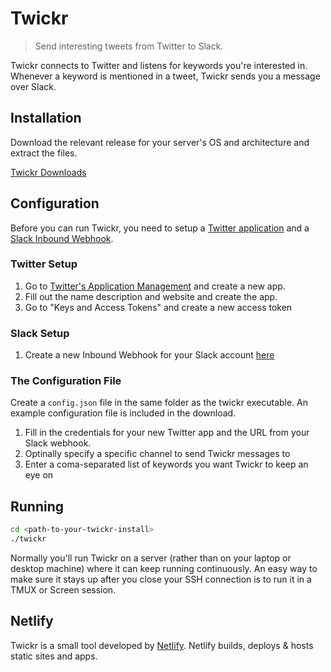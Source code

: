 # Twickr

> Send interesting tweets from Twitter to Slack.

Twickr connects to Twitter and listens for keywords you're interested in. Whenever a keyword is mentioned in a tweet, Twickr sends you a message over Slack.

## Installation

Download the relevant release for your server's OS and architecture and extract the files.

[Twickr Downloads](https://github.com/netlify/twickr/releases)

## Configuration

Before you can run Twickr, you need to setup a [Twitter application](https://apps.twitter.com/) and a [Slack Inbound Webhook](https://netlify.slack.com/services/new/incoming-webhook).

### Twitter Setup

1. Go to [Twitter's Application Management](https://apps.twitter.com/) and create a new app.
2. Fill out the name description and website and create the app.
3. Go to "Keys and Access Tokens" and create a new access token

### Slack Setup

1. Create a new Inbound Webhook for your Slack account [here](https://netlify.slack.com/services/new/incoming-webhook)

### The Configuration File

Create a `config.json` file in the same folder as the twickr executable. An example configuration file is included in the download.

1. Fill in the credentials for your new Twitter app and the URL from your Slack webhook.
2. Optinally specify a specific channel to send Twickr messages to
3. Enter a coma-separated list of keywords you want Twickr to keep an eye on

## Running

```bash
cd <path-to-your-twickr-install>
./twickr
```

Normally you'll run Twickr on a server (rather than on your laptop or desktop machine) where it can keep running continuously. An easy way to make sure it stays up after you close your SSH connection is to run it in a TMUX or Screen session.

## Netlify

Twickr is a small tool developed by [Netlify](https://www.netlify.com). Netlify builds, deploys & hosts static sites and apps.
